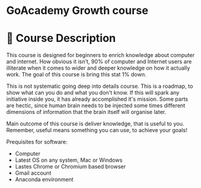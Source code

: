 # GoAcademy Growth course

# 📜 Course Description

This course is designed for beginners to enrich knowledge about computer and internet. How obvious it isn’t, 90% of computer and Internet users are illiterate when it comes to wider and deeper knowledge on how it actually work. The goal of this course is bring this stat 1% down.

This is not systematic going deep into details course. This is a roadmap, to show what can you do and what you don't know. If this will spark any initiative inside you, it has already accomplished it's mission. Some parts are hectic, since human brain needs to be injected some times different dimensions of information that the brain itself will organise later.

Main outcome of this course is deliver knowledge, that is useful to you. Remember, useful means something you can use, to achieve your goals!

Prequisites for software:

- Computer
- Latest OS on any system, Mac or Windows
- Lastes Chrome or Chromium based browser
- Gmail account
- Anaconda environment
